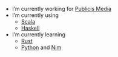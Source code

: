 - I’m currently working for [Publicis Media](https://www.publicisgroupe.com/en/services/services-publicis-media-en)
- I’m currently using 
  - [Scala](https://www.scala-lang.org/) 
  - [Haskell](https://www.haskell.org/) 
- I’m currently learning 
  - [Rust](https://www.rust-lang.org/learn)
  - [Python](https://www.python.org/) and [Nim](https://nim-lang.org/)
